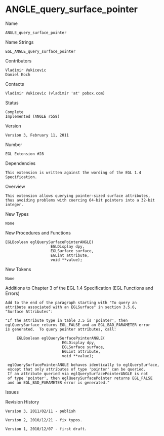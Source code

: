 # ANGLE_query_surface_pointer

Name

    ANGLE_query_surface_pointer

Name Strings

    EGL_ANGLE_query_surface_pointer

Contributors

    Vladimir Vukicevic
    Daniel Koch

Contacts

    Vladimir Vukicevic (vladimir 'at' pobox.com)

Status

    Complete
    Implemented (ANGLE r558)

Version

    Version 3, February 11, 2011

Number

    EGL Extension #28

Dependencies

    This extension is written against the wording of the EGL 1.4
    Specification. 

Overview

    This extension allows querying pointer-sized surface attributes,
    thus avoiding problems with coercing 64-bit pointers into a 32-bit
    integer.

New Types

    None

New Procedures and Functions

    EGLBoolean eglQuerySurfacePointerANGLE(
                        EGLDisplay dpy,
                        EGLSurface surface,
                        EGLint attribute,
                        void **value);

New Tokens

    None

Additions to Chapter 3 of the EGL 1.4 Specification (EGL Functions and Errors)

    Add to the end of the paragraph starting with "To query an
    attribute associated with an EGLSurface" in section 3.5.6,
    "Surface Attributes":

    "If the attribute type in table 3.5 is 'pointer', then
    eglQuerySurface returns EGL_FALSE and an EGL_BAD_PARAMETER error
    is generated.  To query pointer attributes, call:

         EGLBoolean eglQuerySurfacePointerANGLE(
                             EGLDisplay dpy,
                             EGLSurface surface,
                             EGLint attribute,
                             void **value);

     eglQuerySurfacePointerANGLE behaves identically to eglQuerySurface,
     except that only attributes of type 'pointer' can be queried.
     If an attribute queried via eglQuerySurfacePointerANGLE is not
     of type 'pointer', then eglQuerySurfacePointer returns EGL_FALSE
     and an EGL_BAD_PARAMETER error is generated."

Issues

Revision History

    Version 3, 2011/02/11 - publish

    Version 2, 2010/12/21 - fix typos.

    Version 1, 2010/12/07 - first draft.
